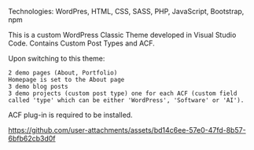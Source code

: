 Technologies: WordPres, HTML, CSS, SASS, PHP, JavaScript, Bootstrap, npm

This is a custom WordPress Classic Theme developed in Visual Studio Code. Contains Custom Post Types and ACF.

Upon switching to this theme:

    2 demo pages (About, Portfolio)
    Homepage is set to the About page
    3 demo blog posts
    3 demo projects (custom post type) one for each ACF (custom field called 'type' which can be either 'WordPress', 'Software' or 'AI').

ACF plug-in is required to be installed. 



https://github.com/user-attachments/assets/bd14c6ee-57e0-47fd-8b57-6bfb62cb3d0f

